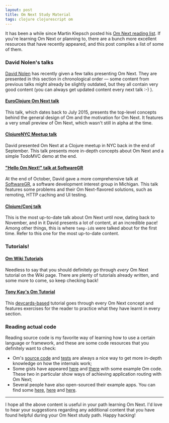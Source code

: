 ```yaml
---
layout: post
title: Om Next Study Material
tags: clojure clojurescript om
---
```


It has been a while since Martin Klepsch posted his [Om Next reading list](http://www.martinklepsch.org/posts/om-next-reading-list.html). If you're learning Om Next or planning to, there are a bunch more excellent resources that have recently appeared, and this post compiles a list of some of them.

<!--more-->

### **David Nolen's talks**

[David Nolen](https://twitter.com/swannodette) has recently given a few talks presenting Om Next. They are presented in this section in chronological order &mdash; some content from previous talks might already be slightly outdated, but they all contain very good content (you can always get updated content every next talk :-) ).


#### [**EuroClojure Om Next talk**](https://www.youtube.com/watch?v=ByNs9TG30E8)
This talk, which dates back to July 2015, presents the top-level concepts behind the general design of Om and the motivation for Om Next. It features a very small preview of Om Next, which wasn't still in alpha at the time.


#### [**ClojureNYC Meetup talk**](http://livestream.com/intentmedia/events/4386134)
David presented Om Next at a Clojure meetup in NYC back in the end of September. This talk presents more in-depth concepts about Om Next and a simple TodoMVC demo at the end.

#### [**"Hello Om Next!" talk at SoftwareGR**](https://www.youtube.com/watch?v=xz389Ek2eS8)
At the end of October, David gave a more comprehensive talk at [SoftwareGR](http://softwaregr.org/), a software development interest group in Michigan. This talk features some problems and their Om Next-flavored solutions, such as remoting, HTTP caching and UI testing.

#### [**Clojure/Conj talk**](https://www.youtube.com/watch?v=MDZpSIngwm4)
This is the most up-to-date talk about Om Next until now, dating back to November, and in it David presents a lot of content, at an incredible pace! Among other things, this is where `temp-id`s were talked about for the first time. Refer to this one for the most up-to-date content.

### **Tutorials!**

#### [**Om Wiki Tutorials**](https://github.com/omcljs/om/wiki#om-next)
Needless to say that you should definitely go through *every* Om Next tutorial on the Wiki page. There are plenty of tutorials already written, and some more to come, so keep checking back!

#### [**Tony Kay's Om Tutorial**](https://github.com/awkay/om-tutorial)
This [devcards-based](http://awkay.github.io/om-tutorial/) tutorial goes through every Om Next concept and features exercises for the reader to practice what they have learnt in every section.

### **Reading actual code**

Reading source code is my favorite way of learning how to use a certain language or framework, and these are some code resources that you definitely want to check:

- Om's [source code](https://github.com/omcljs/om/blob/master/src/main/om/next.cljc) and [tests](https://github.com/omcljs/om/blob/master/src/test/om/next/tests.cljc) are always a nice way to get more in-depth knowledge on how the internals work;
- Some gists have appeared [here](https://gist.github.com/anthgur/2cddf81e04ea78f372c6) and [there](https://gist.github.com/tomconnors/c1cceaae84fd059e37a3) with some example Om code. These two in particular show ways of achieving application routing with Om Next;
- Several people have also open-sourced their example apps. You can find some [here](https://github.com/swannodette/om-next-demo), [here](https://github.com/Jannis/om-next-kanban-demo) and [here](https://github.com/advancedtelematic/parking-visualization).

---

I hope all the above content is useful in your path learning Om Next. I'd love to hear your suggestions regarding any additional content that you have found helpful during your Om Next study path. Happy hacking!
